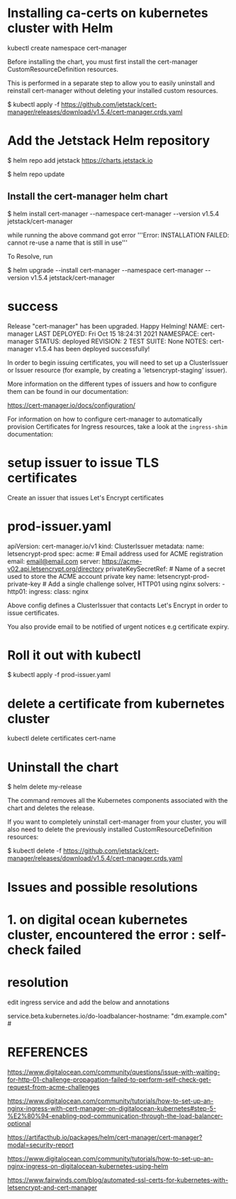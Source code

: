 # Installing ca-certs on kubernetes cluster with Helm

kubectl create namespace cert-manager

Before installing the chart, you must first install the cert-manager CustomResourceDefinition resources. 

This is performed in a separate step to allow you to easily uninstall and reinstall cert-manager without deleting your installed custom resources.

$ kubectl apply -f https://github.com/jetstack/cert-manager/releases/download/v1.5.4/cert-manager.crds.yaml


# Add the Jetstack Helm repository

$ helm repo add jetstack https://charts.jetstack.io

$ helm repo update


## Install the cert-manager helm chart
$ helm install cert-manager --namespace cert-manager --version v1.5.4 jetstack/cert-manager

while running the above command got error '''Error: INSTALLATION FAILED: cannot re-use a name that is still in use'''

To Resolve, run

$ helm upgrade --install cert-manager --namespace cert-manager --version v1.5.4 jetstack/cert-manager

# success

Release "cert-manager" has been upgraded. Happy Helming!
NAME: cert-manager
LAST DEPLOYED: Fri Oct 15 18:24:31 2021
NAMESPACE: cert-manager
STATUS: deployed
REVISION: 2
TEST SUITE: None
NOTES:
cert-manager v1.5.4 has been deployed successfully!

In order to begin issuing certificates, you will need to set up a ClusterIssuer
or Issuer resource (for example, by creating a 'letsencrypt-staging' issuer).

More information on the different types of issuers and how to configure them
can be found in our documentation:

https://cert-manager.io/docs/configuration/

For information on how to configure cert-manager to automatically provision
Certificates for Ingress resources, take a look at the `ingress-shim`
documentation:

# setup issuer to issue TLS certificates

Create an issuer that issues Let's Encrypt certificates
# prod-issuer.yaml

apiVersion: cert-manager.io/v1
kind: ClusterIssuer
metadata:
  name: letsencrypt-prod
spec:
  acme:
    # Email address used for ACME registration
    email: email@email.com
    server: https://acme-v02.api.letsencrypt.org/directory
    privateKeySecretRef:
      # Name of a secret used to store the ACME account private key
      name: letsencrypt-prod-private-key
    # Add a single challenge solver, HTTP01 using nginx
    solvers:
    - http01:
        ingress:
          class: nginx


Above config defines a ClusterIssuer that contacts Let's Encrypt in order to issue certificates.

You also provide email to be notified of urgent notices e.g certificate expiry.

# Roll it out with kubectl

$ kubectl apply -f prod-issuer.yaml



# delete a certificate from kubernetes cluster

kubectl delete certificates cert-name

# Uninstall the chart

$ helm delete my-release

The command removes all the Kubernetes components associated with the chart and deletes the release.

If you want to completely uninstall cert-manager from your cluster, you will also need to delete the previously installed CustomResourceDefinition resources:

$ kubectl delete -f https://github.com/jetstack/cert-manager/releases/download/v1.5.4/cert-manager.crds.yaml


# Issues and possible resolutions

# 1. on digital ocean kubernetes cluster, encountered the error :  self-check failed

# resolution

edit ingress service and add the below and annotations 

service.beta.kubernetes.io/do-loadbalancer-hostname: "dm.example.com" #



# REFERENCES

https://www.digitalocean.com/community/questions/issue-with-waiting-for-http-01-challenge-propagation-failed-to-perform-self-check-get-request-from-acme-challenges

https://www.digitalocean.com/community/tutorials/how-to-set-up-an-nginx-ingress-with-cert-manager-on-digitalocean-kubernetes#step-5-%E2%80%94-enabling-pod-communication-through-the-load-balancer-optional

https://artifacthub.io/packages/helm/cert-manager/cert-manager?modal=security-report


https://www.digitalocean.com/community/tutorials/how-to-set-up-an-nginx-ingress-on-digitalocean-kubernetes-using-helm 


https://www.fairwinds.com/blog/automated-ssl-certs-for-kubernetes-with-letsencrypt-and-cert-manager 
